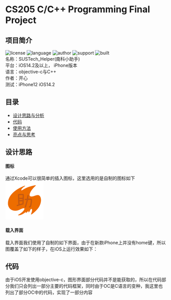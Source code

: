 # CS205 C/C++ Programming Final Project
## 项目简介
![license](https://img.shields.io/badge/license-MIT-yellowgreen)
![language](https://img.shields.io/badge/language-C%2B%2B%20and%20objective_c-brightgreen)
![author](https://img.shields.io/badge/author-happys-blue)
![support](https://img.shields.io/badge/supported%20OS-iOS14.2%20or%20higher-red)
![built](https://img.shields.io/badge/build-passing-green)          
名称：SUSTech_Helper(南科小助手)            
平台：iOS14.2及以上， iPhone版本    
语言：objective-c与C++      
作者：开心      
测试：iPhone12 iOS14.2         
## 目录
- [设计思路与分析](#设计思路与分析)
- [代码](#代码)
- [使用方法](#使用方法)
- [亮点与思考](#程序亮点与思考)
## 设计思路
#### 图标
通过Xcode可以很简单的插入图标，这里选用的是自制的图标如下       
![icon](img/icon.png)
#### 载入界面
载入界面我们使用了自制的如下界面，由于在新款iPhone上并没有home键，所以图覆盖了如下的样子，在iOS上运行效果如下：


## 代码
由于iOS开发使用objective-c，图形界面部分代码并不是能获取的，所以在代码部分我们只会列出一部分主要的代码框架，同时由于OC是C语言的变种，我这里也列出了部分OC中的代码，实现了一部分内容
